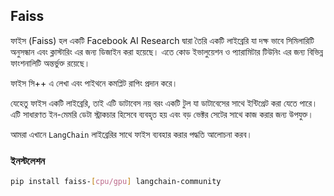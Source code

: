 ## Faiss

ফাইস (Faiss) হল একটি Facebook AI Research দ্বারা তৈরি একটি লাইব্রেরি যা দক্ষ ভাবে সিমিলারিটি অনুসন্ধান এবং ক্লাস্টারিং এর জন্য ডিজাইন করা হয়েছে। এতে কোড ইভালুয়েশন ও প্যারামিটার টিউনিং এর জন্য বিভিন্ন ফাংশনালিটি অন্তর্ভুক্ত রয়েছে।

ফাইস সি++ এ লেখা এবং পাইথনে কমপ্লিট রাপিং প্রদান করে।

যেহেতু ফাইস একটি লাইব্রেরি, তাই এটি ডাটাবেস নয় বরং একটি টুল যা ডাটাবেসের সাথে ইন্টিগ্রেট করা যেতে পারে। এটি সাধারণত ইন-মেমরি ডেটা স্ট্রাকচার হিসেবে ব্যবহৃত হয় এবং বড় ভেক্টর সেটের সাথে কাজ করার জন্য উপযুক্ত।

আমরা এখানে `LangChain` লাইব্রেরির সাথে ফাইস ব্যবহার করার পদ্ধতি আলোচনা করব।

### ইনস্টলেশন

```bash
pip install faiss-[cpu/gpu] langchain-community
```
